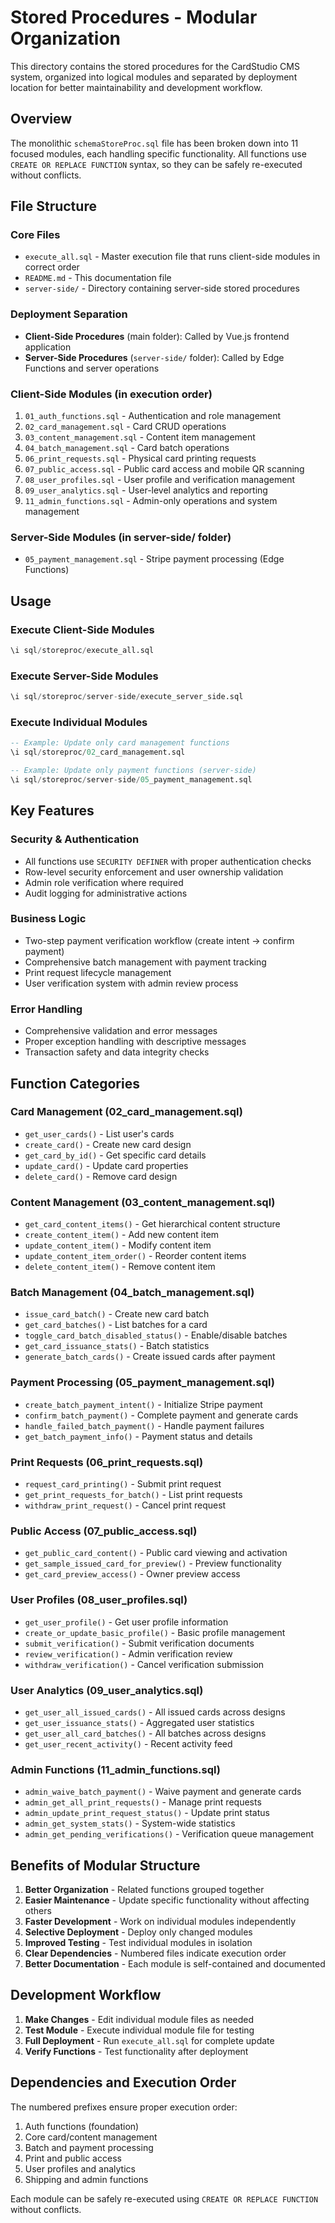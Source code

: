 # Stored Procedures - Modular Organization

This directory contains the stored procedures for the CardStudio CMS system, organized into logical modules and separated by deployment location for better maintainability and development workflow.

## Overview

The monolithic `schemaStoreProc.sql` file has been broken down into 11 focused modules, each handling specific functionality. All functions use `CREATE OR REPLACE FUNCTION` syntax, so they can be safely re-executed without conflicts.

## File Structure

### Core Files
- `execute_all.sql` - Master execution file that runs client-side modules in correct order
- `README.md` - This documentation file
- `server-side/` - Directory containing server-side stored procedures

### Deployment Separation
- **Client-Side Procedures** (main folder): Called by Vue.js frontend application
- **Server-Side Procedures** (`server-side/` folder): Called by Edge Functions and server operations

### Client-Side Modules (in execution order)
1. `01_auth_functions.sql` - Authentication and role management
2. `02_card_management.sql` - Card CRUD operations  
3. `03_content_management.sql` - Content item management
4. `04_batch_management.sql` - Card batch operations
5. `06_print_requests.sql` - Physical card printing requests
6. `07_public_access.sql` - Public card access and mobile QR scanning
7. `08_user_profiles.sql` - User profile and verification management
8. `09_user_analytics.sql` - User-level analytics and reporting
9. `11_admin_functions.sql` - Admin-only operations and system management

### Server-Side Modules (in server-side/ folder)
- `05_payment_management.sql` - Stripe payment processing (Edge Functions)

## Usage

### Execute Client-Side Modules
```sql
\i sql/storeproc/execute_all.sql
```

### Execute Server-Side Modules
```sql
\i sql/storeproc/server-side/execute_server_side.sql
```

### Execute Individual Modules
```sql
-- Example: Update only card management functions
\i sql/storeproc/02_card_management.sql

-- Example: Update only payment functions (server-side)
\i sql/storeproc/server-side/05_payment_management.sql
```

## Key Features

### Security & Authentication
- All functions use `SECURITY DEFINER` with proper authentication checks
- Row-level security enforcement and user ownership validation
- Admin role verification where required
- Audit logging for administrative actions

### Business Logic
- Two-step payment verification workflow (create intent → confirm payment)
- Comprehensive batch management with payment tracking
- Print request lifecycle management
- User verification system with admin review process

### Error Handling
- Comprehensive validation and error messages
- Proper exception handling with descriptive messages
- Transaction safety and data integrity checks

## Function Categories

### Card Management (02_card_management.sql)
- `get_user_cards()` - List user's cards
- `create_card()` - Create new card design
- `get_card_by_id()` - Get specific card details
- `update_card()` - Update card properties
- `delete_card()` - Remove card design

### Content Management (03_content_management.sql)
- `get_card_content_items()` - Get hierarchical content structure
- `create_content_item()` - Add new content item
- `update_content_item()` - Modify content item
- `update_content_item_order()` - Reorder content items
- `delete_content_item()` - Remove content item

### Batch Management (04_batch_management.sql)
- `issue_card_batch()` - Create new card batch
- `get_card_batches()` - List batches for a card
- `toggle_card_batch_disabled_status()` - Enable/disable batches
- `get_card_issuance_stats()` - Batch statistics
- `generate_batch_cards()` - Create issued cards after payment

### Payment Processing (05_payment_management.sql)
- `create_batch_payment_intent()` - Initialize Stripe payment
- `confirm_batch_payment()` - Complete payment and generate cards
- `handle_failed_batch_payment()` - Handle payment failures
- `get_batch_payment_info()` - Payment status and details

### Print Requests (06_print_requests.sql)
- `request_card_printing()` - Submit print request
- `get_print_requests_for_batch()` - List print requests
- `withdraw_print_request()` - Cancel print request

### Public Access (07_public_access.sql)
- `get_public_card_content()` - Public card viewing and activation
- `get_sample_issued_card_for_preview()` - Preview functionality
- `get_card_preview_access()` - Owner preview access

### User Profiles (08_user_profiles.sql)
- `get_user_profile()` - Get user profile information
- `create_or_update_basic_profile()` - Basic profile management
- `submit_verification()` - Submit verification documents
- `review_verification()` - Admin verification review
- `withdraw_verification()` - Cancel verification submission

### User Analytics (09_user_analytics.sql)
- `get_user_all_issued_cards()` - All issued cards across designs
- `get_user_issuance_stats()` - Aggregated user statistics
- `get_user_all_card_batches()` - All batches across designs
- `get_user_recent_activity()` - Recent activity feed


### Admin Functions (11_admin_functions.sql)
- `admin_waive_batch_payment()` - Waive payment and generate cards
- `admin_get_all_print_requests()` - Manage print requests
- `admin_update_print_request_status()` - Update print status
- `admin_get_system_stats()` - System-wide statistics
- `admin_get_pending_verifications()` - Verification queue management

## Benefits of Modular Structure

1. **Better Organization** - Related functions grouped together
2. **Easier Maintenance** - Update specific functionality without affecting others
3. **Faster Development** - Work on individual modules independently
4. **Selective Deployment** - Deploy only changed modules
5. **Improved Testing** - Test individual modules in isolation
6. **Clear Dependencies** - Numbered files indicate execution order
7. **Better Documentation** - Each module is self-contained and documented

## Development Workflow

1. **Make Changes** - Edit individual module files as needed
2. **Test Module** - Execute individual module file for testing
3. **Full Deployment** - Run `execute_all.sql` for complete update
4. **Verify Functions** - Test functionality after deployment

## Dependencies and Execution Order

The numbered prefixes ensure proper execution order:
1. Auth functions (foundation)
2. Core card/content management
3. Batch and payment processing
4. Print and public access
5. User profiles and analytics
6. Shipping and admin functions

Each module can be safely re-executed using `CREATE OR REPLACE FUNCTION` without conflicts. 